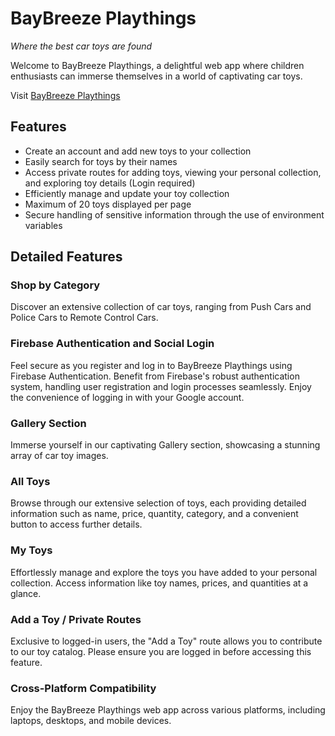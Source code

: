 # BayBreeze Playthings

*Where the best car toys are found*

Welcome to BayBreeze Playthings, a delightful web app where children enthusiasts can immerse themselves in a world of captivating car toys.

Visit [BayBreeze Playthings](https://toys-marketplace-a3c46.web.app/)

## Features

- Create an account and add new toys to your collection
- Easily search for toys by their names
- Access private routes for adding toys, viewing your personal collection, and exploring toy details (Login required)
- Efficiently manage and update your toy collection
- Maximum of 20 toys displayed per page
- Secure handling of sensitive information through the use of environment variables

## Detailed Features

### Shop by Category

Discover an extensive collection of car toys, ranging from Push Cars and Police Cars to Remote Control Cars.

### Firebase Authentication and Social Login

Feel secure as you register and log in to BayBreeze Playthings using Firebase Authentication. Benefit from Firebase's robust authentication system, handling user registration and login processes seamlessly. Enjoy the convenience of logging in with your Google account.

### Gallery Section

Immerse yourself in our captivating Gallery section, showcasing a stunning array of car toy images.

### All Toys

Browse through our extensive selection of toys, each providing detailed information such as name, price, quantity, category, and a convenient button to access further details.

### My Toys

Effortlessly manage and explore the toys you have added to your personal collection. Access information like toy names, prices, and quantities at a glance.

### Add a Toy / Private Routes

Exclusive to logged-in users, the "Add a Toy" route allows you to contribute to our toy catalog. Please ensure you are logged in before accessing this feature.

### Cross-Platform Compatibility

Enjoy the BayBreeze Playthings web app across various platforms, including laptops, desktops, and mobile devices.